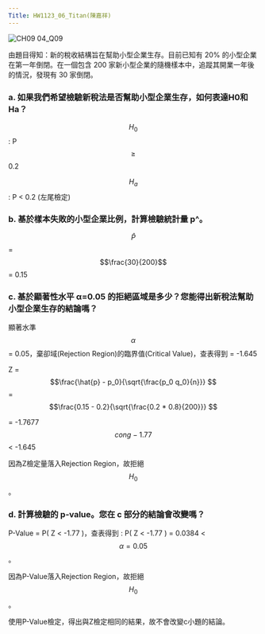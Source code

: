 ```yaml
---
Title: HW1123_06_Titan(陳嘉祥)
---  
```


![CH09 04_Q09](https://github.com/user-attachments/assets/8f339325-b250-45c5-94fa-a7db16e6cbb6)

由題目得知：新的稅收結構旨在幫助小型企業生存。目前已知有 20% 的小型企業在第一年倒閉。在一個包含 200 家新小型企業的隨機樣本中，追蹤其開業一年後的情況，發現有 30 家倒閉。

### a. 如果我們希望檢驗新稅法是否幫助小型企業生存，如何表達H0​和Ha？

$$H_0$$ : P $$\ge $$ 0.2 
 
$$H_a$$ : P < 0.2 (左尾檢定)  


### b. 基於樣本失敗的小型企業比例，計算檢驗統計量 p^。

$$\hat{P} $$ = $$\frac{30}{200}$$ = 0.15


### c. 基於顯著性水平 α=0.05 的拒絕區域是多少？您能得出新稅法幫助小型企業生存的結論嗎？

顯著水準 $$\alpha $$ = 0.05，棄卻域(Rejection Region)的臨界值(Critical Value)，查表得到 = -1.645

Z = $$\frac{\hat{p} - p_0}{\sqrt{\frac{p_0 q_0}{n}}} $$ = $$\frac{0.15 - 0.2}{\sqrt{\frac{0.2 * 0.8}{200}}} $$ 

= -1.7677 $$cong -1.77 $$ < -1.645      

因為Z檢定量落入Rejection Region，故拒絕 $$H_{0} $$ 。   

### d. 計算檢驗的 p-value。您在 c 部分的結論會改變嗎？

P-Value = P( Z < -1.77 )，查表得到 : P( Z < -1.77 ) = 0.0384 < $$\alpha=0.05 $$。

因為P-Value落入Rejection Region，故拒絕 $$H_{0} $$ 。   

使用P-Value檢定，得出與Z檢定相同的結果，故不會改變c小題的結論。

